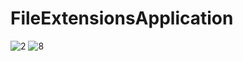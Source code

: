 # FileExtensionsApplication

![2](https://github.com/Minsuwai/FileExtensionsApplication/assets/78011657/2ded2e67-fd7b-4832-8ad0-b072d2cd7276)
![8](https://github.com/Minsuwai/FileExtensionsApplication/assets/78011657/c02e84e7-1eb3-4afd-89af-d03cf06c34d0)
